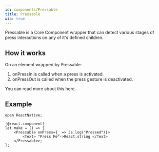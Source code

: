 ```yaml
---
id: components/Pressable
title: Pressable
wip: true
---
```


Pressable is a Core Component wrapper that can detect various stages of press interactions on any of it's defined children.

## How it works

On an element wrapped by Pressable:

1. onPressIn is called when a press is activated.
2. onPressOut is called when the press gesture is deactivated.

You can read more about this here.

## Example

```reason
open ReactNative;

[@react.component]
let make = () => {
    <Pressable onPress={_ => Js.log("Pressed")}>
        <Text> "Press Me"->React.string </Text>
    </Pressable>;
};
```
